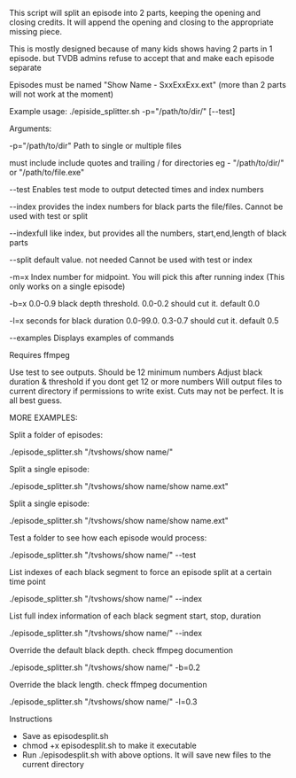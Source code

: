This script will split an episode into 2 parts, keeping the opening and closing credits.
It will append the opening and closing to the appropriate missing piece.

This is mostly designed because of many kids shows having 2 parts in 1 episode.
but TVDB admins refuse to accept that and make each episode separate

Episodes must be named  "Show Name - SxxExxExx.ext" (more than 2 parts will not work at the moment)

Example usage: ./episide_splitter.sh -p="/path/to/dir/" [--test]

Arguments:

-p="/path/to/dir"  Path to single or multiple files

must include include quotes and trailing / for directories
eg - "/path/to/dir/" or "/path/to/file.exe"

--test  Enables test mode to output detected times and index numbers

--index  provides the index numbers for black parts the file/files. Cannot be used with test or split

--indexfull like index, but provides all the numbers, start,end,length of black parts

--split  default value. not needed Cannot be used with test or index

-m=x Index number for midpoint. You will pick this after running index (This only works on a single episode)

-b=x 0.0-0.9 black depth threshold. 0.0-0.2 should cut it. default 0.0

-l=x seconds for black duration 0.0-99.0. 0.3-0.7 should cut it. default 0.5

--examples  Displays examples of commands

Requires ffmpeg


Use test to see outputs. Should be 12 minimum numbers
Adjust black duration & threshold if you dont get 12 or more numbers
Will output files to current directory if permissions to write exist.
Cuts may not be perfect. It is all best guess.


MORE EXAMPLES:


Split a folder of episodes:

./episode_splitter.sh "/tvshows/show name/"

Split a single episode:

./episode_splitter.sh "/tvshows/show name/show name.ext"

Split a single episode:

./episode_splitter.sh "/tvshows/show name/show name.ext"

Test a folder to see how each episode would process:

./episode_splitter.sh "/tvshows/show name/" --test

List indexes of each black segment to force an episode split at a certain time point

./episode_splitter.sh "/tvshows/show name/" --index

List full index information of each black segment start, stop, duration

./episode_splitter.sh "/tvshows/show name/" --index

Override the default black depth. check ffmpeg documention

./episode_splitter.sh "/tvshows/show name/" -b=0.2

Override the black length. check ffmpeg documention

./episode_splitter.sh "/tvshows/show name/" -l=0.3


Instructions
- Save as episodesplit.sh
- chmod +x episodesplit.sh to make it executable
- Run ./episodesplit.sh with above options. It will save new files to the current directory
